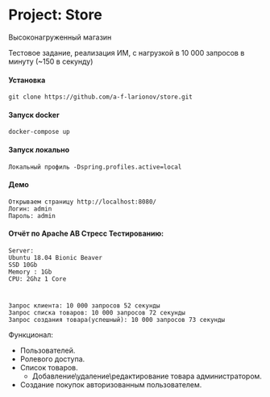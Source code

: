 # Project: Store
Высоконагруженный магазин


Тестовое задание, реализация ИМ, с нагрузкой в 10 000 запросов в минуту (~150 в секунду)


#### Установка

    git clone https://github.com/a-f-larionov/store.git

#### Запуск docker

    docker-compose up

#### Запуск локально

    Локальный профиль -Dspring.profiles.active=local


#### Демо

    Открываем страницу http://localhost:8080/
    Логин: admin
    Пароль: admin


#### Отчёт по Apache AB Стресс Тестированию:
    Server:
    Ubuntu 18.04 Bionic Beaver
    SSD 10Gb    
    Memory : 1Gb
    CPU: 2Ghz 1 Core
# 
    Запрос клиента: 10 000 запросов 52 секунды
    Запрос списка товаров: 10 000 запросов 72 секунды
    Запрос создания товара(успешный): 10 000 запросов 73 секунды

Функционал:
  - Пользователей.
  - Ролевого доступа.
  - Список товаров.
    - Добавление\удаление\редактирование товара администратором.
  - Создание покупок авторизованным пользователем.

